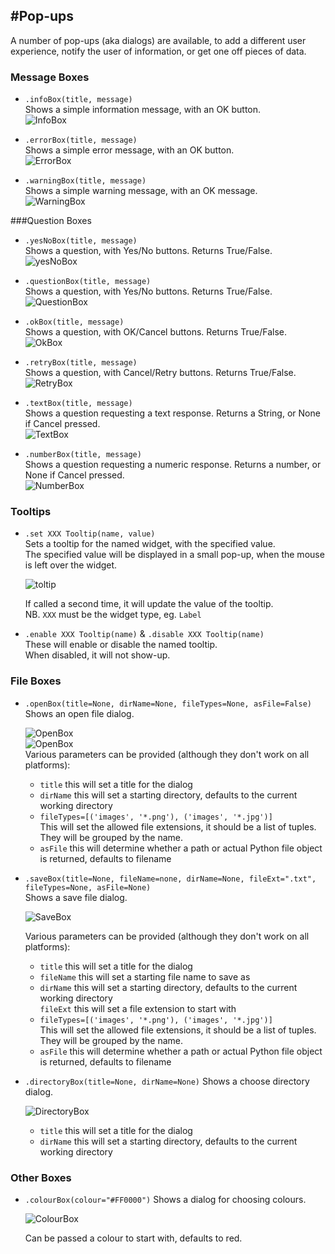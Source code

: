 #Pop-ups
----
A number of pop-ups (aka dialogs) are available, to add a different user experience, notify the user of information, or get one off pieces of data.

### Message Boxes
* `.infoBox(title, message)`  
    Shows a simple information message, with an OK button.  
    ![InfoBox](img/dialogs/info.gif)

* `.errorBox(title, message)`  
    Shows a simple error message, with an OK button.  
    ![ErrorBox](img/dialogs/error.gif)

* `.warningBox(title, message)`  
    Shows a simple warning message, with an OK message.  
    ![WarningBox](img/dialogs/warning.gif)

###Question Boxes
* `.yesNoBox(title, message)`  
    Shows a question, with Yes/No buttons. Returns True/False.  
    ![yesNoBox](img/dialogs/yesno.gif)

* `.questionBox(title, message)`  
    Shows a question, with Yes/No buttons. Returns True/False.  
    ![QuestionBox](img/dialogs/question.gif)

* `.okBox(title, message)`  
    Shows a question, with OK/Cancel buttons. Returns True/False.  
    ![OkBox](img/dialogs/ok.gif)

* `.retryBox(title, message)`  
    Shows a question, with Cancel/Retry buttons. Returns True/False.  
    ![RetryBox](img/dialogs/retry.gif)

* `.textBox(title, message)`  
    Shows a question requesting a text response. Returns a String, or None if Cancel pressed.  
    ![TextBox](img/dialogs/text.gif)

* `.numberBox(title, message)`  
    Shows a question requesting a numeric response. Returns a number, or None if Cancel pressed.  
    ![NumberBox](img/dialogs/num.gif)

### Tooltips

* `.set XXX Tooltip(name, value)`  
    Sets a tooltip for the named widget, with the specified value.  
    The specified value will be displayed in a small pop-up, when the mouse is left over the widget.

    ![toltip](img/tooltip.png)

    If called a second time, it will update the value of the tooltip.  
    NB. `XXX` must be the widget type, eg. `Label`  

* `.enable XXX Tooltip(name)` & `.disable XXX Tooltip(name)`  
    These will enable or disable the named tooltip.  
    When disabled, it will not show-up.  

### File Boxes
* `.openBox(title=None, dirName=None, fileTypes=None, asFile=False)`  
    Shows an open file dialog.  

    ![OpenBox](img/dialogs/openBox_1.png)  
    ![OpenBox](img/dialogs/openBox_2.png)  
    Various parameters can be provided (although they don't work on all platforms):  

    * ```title``` this will set a title for the dialog  
    * `dirName` this will set a starting directory, defaults to the current working directory  
    * `fileTypes=[('images', '*.png'), ('images', '*.jpg')]`  
    This will set the allowed file extensions, it should be a list of tuples. They will be grouped by the name.  
    * `asFile` this will determine whether a path or actual Python file object is returned, defaults to filename   

* `.saveBox(title=None, fileName=none, dirName=None, fileExt=".txt", fileTypes=None, asFile=None)`  
    Shows a save file dialog.  

    ![SaveBox](img/dialogs/save.png)  

    Various parameters can be provided (although they don't work on all platforms):  
    * ```title``` this will set a title for the dialog  
    * `fileName` this will set a starting file name to save as  
    * `dirName` this will set a starting directory, defaults to the current working directory  
    `fileExt` this will set a file extension to start with
    * `fileTypes=[('images', '*.png'), ('images', '*.jpg')]`  
    This will set the allowed file extensions, it should be a list of tuples. They will be grouped by the name.  
    * `asFile` this will determine whether a path or actual Python file object is returned, defaults to filename   

* `.directoryBox(title=None, dirName=None)`
    Shows a choose directory dialog.  

    ![DirectoryBox](img/dialogs/directory.png)  

    * ```title``` this will set a title for the dialog  
    * `dirName` this will set a starting directory, defaults to the current working directory  

### Other Boxes
* `.colourBox(colour="#FF0000")`
    Shows a dialog for choosing colours.  

    ![ColourBox](img/dialogs/colour.png)  

    Can be passed a colour to start with, defaults to red.  
